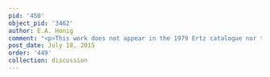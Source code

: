 ```yaml
---
pid: '450'
object_pid: '3462'
author: E.A. Honig
comment: "<p>This work does not appear in the 1979 Ertz catalogue nor the Honig Database.</p>"
post_date: July 18, 2015
order: '449'
collection: discussion
---
```

